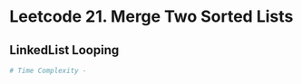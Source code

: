 # Leetcode 21. Merge Two Sorted Lists


## LinkedList Looping
```py
# Time Complexity - 
       
```

            
            
                
        